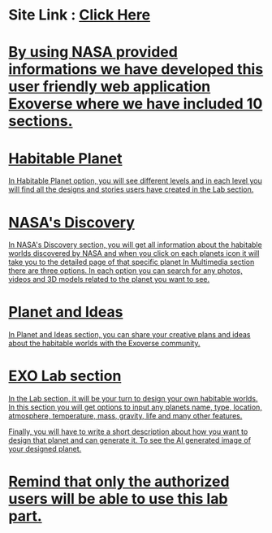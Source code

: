 <h1>Site Link : <a href="https://exoverse-f5b41.web.app/"> Click Here</h1>

<h1>By using NASA provided informations we have developed this user
friendly web application Exoverse where we have included 10 sections.</h1>



<h1>Habitable Planet</h1>
In Habitable Planet option, you will see different levels and in each level
you will find all the designs and stories users have created in the Lab
section. 

<h1>NASA's Discovery</h1>
In NASA's Discovery section, you will get all information about
the habitable worlds discovered by NASA and when you click on each
planets icon it will take you to the detailed page of that specific planet
In Multimedia section there are three options. In each option you can
search for any photos, videos and 3D models related to the planet you
want to see. 

<h1>Planet and Ideas</h1>
In Planet and Ideas section, you can share your creative plans
and ideas about the habitable worlds with the Exoverse community.

<h1> EXO Lab section</h1>
In the Lab section, it will be your turn to design your own habitable
worlds. In this section you will get options to input any planets name,
type, location, atmosphere, temperature, mass, gravity, life and many
other features. 


Finally, you will have to write a short description about
how you want to design that planet and can generate it. To see the AI
generated image of your designed planet. 
<h1 font-style="color:red;">Remind that only the
authorized users will be able to use this lab part.</h1>
